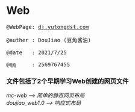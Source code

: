 # Web
<pre>
@WebPage: <a href="mc-web/index.html">dj.yutongdst.com</a> </br>
@auther : DouJiao (豆角酱油) </br>
@date   : 2021/7/25 </br>
@qq     : 2569767455 
</pre>

<h3>文件包括了2个早期学习Web创建的网页文件 </h3>

<i>
mc-web --> 简单的静态网页布局  </br>
doujiao_web1.0 --> 响应式布局 </br>
</i>
